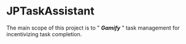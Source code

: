 # JPTaskAssistant

The main scope of this project is to " ***Gamify*** " task management for incentivizing task completion. 

